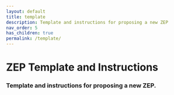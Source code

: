 ```yaml
---
layout: default
title: template
description: Template and instructions for proposing a new ZEP
nav_order: 5
has_children: true
permalink: /template/
---
```


# ZEP Template and Instructions

### Template and instructions for proposing a new ZEP.
